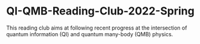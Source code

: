 # QI-QMB-Reading-Club-2022-Spring

This reading club aims at following recent progress at the intersection of quantum information (QI) and quantum many-body (QMB) physics.

